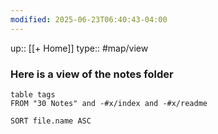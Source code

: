 ```yaml
---
modified: 2025-06-23T06:40:43-04:00
---
```

up:: [[+ Home]] 
type:: #map/view 
### Here is a view of  the notes folder

``` dataview
table tags
FROM "30 Notes" and -#x/index and -#x/readme

SORT file.name ASC
```
